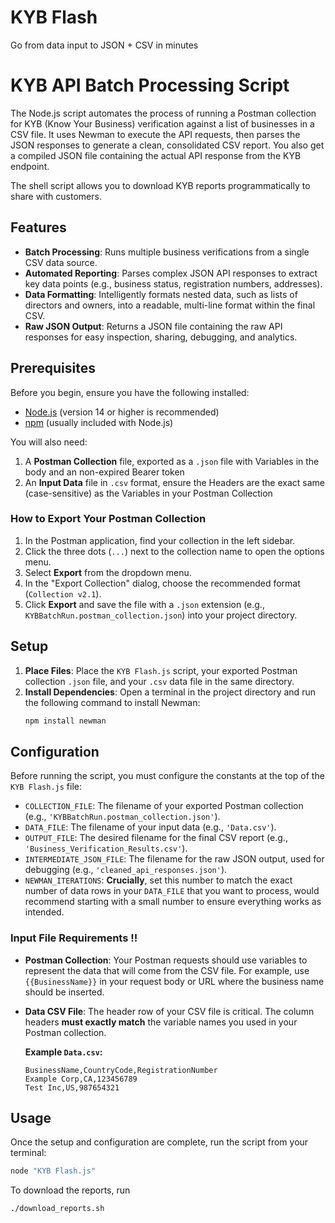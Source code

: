 # KYB Flash
Go from data input to JSON + CSV in minutes

# KYB API Batch Processing Script

The Node.js script automates the process of running a Postman collection for KYB (Know Your Business) verification against a list of businesses in a CSV file. It uses Newman to execute the API requests, then parses the JSON responses to generate a clean, consolidated CSV report. You also get a compiled JSON file containing the actual API response from the KYB endpoint.

The shell script allows you to download KYB reports programmatically to share with customers.

## Features

* **Batch Processing**: Runs multiple business verifications from a single CSV data source.
* **Automated Reporting**: Parses complex JSON API responses to extract key data points (e.g., business status, registration numbers, addresses).
* **Data Formatting**: Intelligently formats nested data, such as lists of directors and owners, into a readable, multi-line format within the final CSV.
* **Raw JSON Output**: Returns a JSON file containing the raw API responses for easy inspection, sharing, debugging, and analytics.

## Prerequisites

Before you begin, ensure you have the following installed:
* [Node.js](https://nodejs.org/) (version 14 or higher is recommended)
* [npm](https://www.npmjs.com/) (usually included with Node.js)

You will also need:
1.  A **Postman Collection** file, exported as a `.json` file with Variables in the body and an non-expired Bearer token
2.  An **Input Data** file in `.csv` format, ensure the Headers are the exact same (case-sensitive) as the Variables in your Postman Collection

### How to Export Your Postman Collection

1.  In the Postman application, find your collection in the left sidebar.
2.  Click the three dots (`...`) next to the collection name to open the options menu.
3.  Select **Export** from the dropdown menu.
4.  In the "Export Collection" dialog, choose the recommended format  (`Collection v2.1`).
5.  Click **Export** and save the file with a `.json` extension (e.g., `KYBBatchRun.postman_collection.json`) into your project directory.

## Setup

1.  **Place Files**: Place the `KYB Flash.js` script, your exported Postman collection `.json` file, and your `.csv` data file in the same directory.
2.  **Install Dependencies**: Open a terminal in the project directory and run the following command to install Newman:
    ```sh
    npm install newman
    ```

## Configuration

Before running the script, you must configure the constants at the top of the `KYB Flash.js` file:

* `COLLECTION_FILE`: The filename of your exported Postman collection (e.g., `'KYBBatchRun.postman_collection.json'`).
* `DATA_FILE`: The filename of your input data (e.g., `'Data.csv'`).
* `OUTPUT_FILE`: The desired filename for the final CSV report (e.g., `'Business_Verification_Results.csv'`).
* `INTERMEDIATE_JSON_FILE`: The filename for the raw JSON output, used for debugging (e.g., `'cleaned_api_responses.json'`).
* `NEWMAN_ITERATIONS`: **Crucially**, set this number to match the exact number of data rows in your `DATA_FILE` that you want to process, would recommend starting with a small number to ensure everything works as intended.

### Input File Requirements !!

* **Postman Collection**: Your Postman requests should use variables to represent the data that will come from the CSV file. For example, use `{{BusinessName}}` in your request body or URL where the business name should be inserted.
* **Data CSV File**: The header row of your CSV file is critical. The column headers **must exactly match** the variable names you used in your Postman collection.

    **Example `Data.csv`:**
    ```csv
    BusinessName,CountryCode,RegistrationNumber
    Example Corp,CA,123456789
    Test Inc,US,987654321
    ```

## Usage

Once the setup and configuration are complete, run the script from your terminal:

```sh
node "KYB Flash.js"
```

To download the reports, run 

```sh
./download_reports.sh
```
